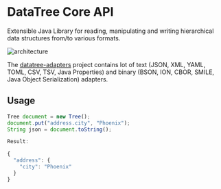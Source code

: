 # DataTree Core API
Extensible Java Library for reading, manipulating and writing hierarchical data structures from/to various formats.

 ![architecture](https://github.com/berkesa/datatree/blob/master/docs/images/architecture.png)

The [datatree-adapters](https://github.com/berkesa/datatree-adapters) project contains lot of text (JSON, XML, YAML, TOML, CSV, TSV, Java Properties) and binary (BSON, ION, CBOR, SMILE, Java Object Serialization) adapters.

## Usage

```javascript
Tree document = new Tree();
document.put("address.city", "Phoenix");
String json = document.toString();

Result:

{
  "address": {
    "city": "Phoenix"
  }
}
```
